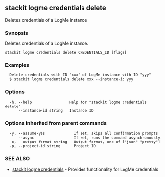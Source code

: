 ## stackit logme credentials delete

Deletes credentials of a LogMe instance

### Synopsis

Deletes credentials of a LogMe instance.

```
stackit logme credentials delete CREDENTIALS_ID [flags]
```

### Examples

```
  Delete credentials with ID "xxx" of LogMe instance with ID "yyy"
  $ stackit logme credentials delete xxx --instance-id yyy
```

### Options

```
  -h, --help                 Help for "stackit logme credentials delete"
      --instance-id string   Instance ID
```

### Options inherited from parent commands

```
  -y, --assume-yes             If set, skips all confirmation prompts
      --async                  If set, runs the command asynchronously
  -o, --output-format string   Output format, one of ["json" "pretty"]
  -p, --project-id string      Project ID
```

### SEE ALSO

* [stackit logme credentials](./stackit_logme_credentials.md)	 - Provides functionality for LogMe credentials

